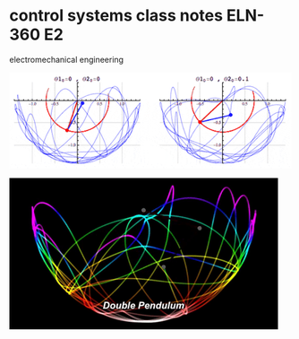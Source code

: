 # control systems class notes ELN-360 E2
electromechanical engineering

![double pendulum](doublependulum2.gif)


![](doublependulum.gif)
